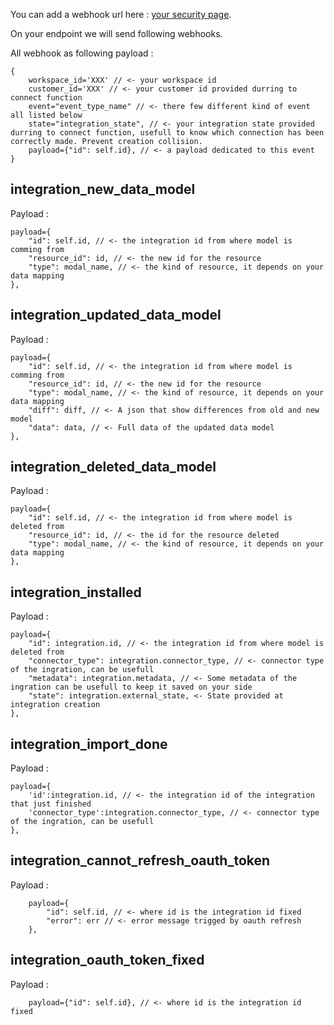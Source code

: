 You can add a webhook url here : [your security page](https://app.munityapps.com/security).

On your endpoint we will send following webhooks.

All webhook as following payload :

```
{
    workspace_id='XXX' // <- your workspace id 
    customer_id='XXX' // <- your customer id provided durring to connect function 
    event="event_type_name" // <- there few different kind of event all listed below
    state="integration_state", // <- your integration state provided durring to connect function, usefull to know which connection has been correctly made. Prevent creation collision. 
    payload={"id": self.id}, // <- a payload dedicated to this event
}
```

## integration_new_data_model

Payload :
```
payload={
    "id": self.id, // <- the integration id from where model is comming from
    "resource_id": id, // <- the new id for the resource
    "type": modal_name, // <- the kind of resource, it depends on your data mapping
},
```

## integration_updated_data_model

Payload :
```
payload={
    "id": self.id, // <- the integration id from where model is comming from
    "resource_id": id, // <- the new id for the resource
    "type": modal_name, // <- the kind of resource, it depends on your data mapping
    "diff": diff, // <- A json that show differences from old and new model
    "data": data, // <- Full data of the updated data model
},
```

## integration_deleted_data_model

Payload :
```
payload={
    "id": self.id, // <- the integration id from where model is deleted from
    "resource_id": id, // <- the id for the resource deleted
    "type": modal_name, // <- the kind of resource, it depends on your data mapping
},
```

## integration_installed

Payload :
```
payload={
    "id": integration.id, // <- the integration id from where model is deleted from
    "connector_type": integration.connector_type, // <- connector type of the ingration, can be usefull
    "metadata": integration.metadata, // <- Some metadata of the ingration can be usefull to keep it saved on your side 
    "state": integration.external_state, <- State provided at integration creation
},
```

## integration_import_done

Payload :
```
payload={
    'id':integration.id, // <- the integration id of the integration that just finished
    'connector_type':integration.connector_type, // <- connector type of the ingration, can be usefull
},
```

## integration_cannot_refresh_oauth_token

Payload :
```
    payload={
        "id": self.id, // <- where id is the integration id fixed
        "error": err // <- error message trigged by oauth refresh
    },
```

## integration_oauth_token_fixed

Payload :
```
    payload={"id": self.id}, // <- where id is the integration id fixed
```
